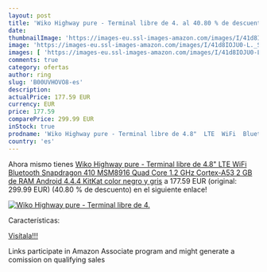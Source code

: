 ```yaml
---
layout: post
title: 'Wiko Highway pure - Terminal libre de 4. al 40.80 % de descuento'
date: 
thumbnailImage: 'https://images-eu.ssl-images-amazon.com/images/I/41d8IOJU0-L._SL200_.jpg'
image: 'https://images-eu.ssl-images-amazon.com/images/I/41d8IOJU0-L._SL200_.jpg'
images: [ 'https://images-eu.ssl-images-amazon.com/images/I/41d8IOJU0-L._SL200_.jpg' ]
comments: true
category: ofertas
author: ring
slug: 'B00UVHOVO8-es'
description:
actualPrice: 177.59 EUR
currency: EUR
price: 177.59
comparePrice: 299.99 EUR
inStock: true
prodname: 'Wiko Highway pure - Terminal libre de 4.8"  LTE  WiFi  Bluetooth  Snapdragon 410 MSM8916 Quad Core 1.2 GHz  Cortex-A53  2 GB de RAM  Android 4.4.4 KitKat  color negro y gris'
country: 'es'
---
```


Ahora mismo tienes [Wiko Highway pure - Terminal libre de 4.8"  LTE  WiFi  Bluetooth  Snapdragon 410 MSM8916 Quad Core 1.2 GHz  Cortex-A53  2 GB de RAM  Android 4.4.4 KitKat  color negro y gris](https://www.amazon.es/dp/B00UVHOVO8/?tag=tolees-21) a 177.59 EUR (original: 299.99 EUR) (40.80 %  de descuento) en el siguiente enlace!

[![Wiko Highway pure - Terminal libre de 4.](https://images-eu.ssl-images-amazon.com/images/I/41d8IOJU0-L._SL200_.jpg)](https://www.amazon.es/dp/B00UVHOVO8/?tag=tolees-21)

Características:


[Visítala!!!](https://www.amazon.es/dp/B00UVHOVO8/?tag=tolees-21)

Links participate in Amazon Associate program and might generate a comission on qualifying sales
